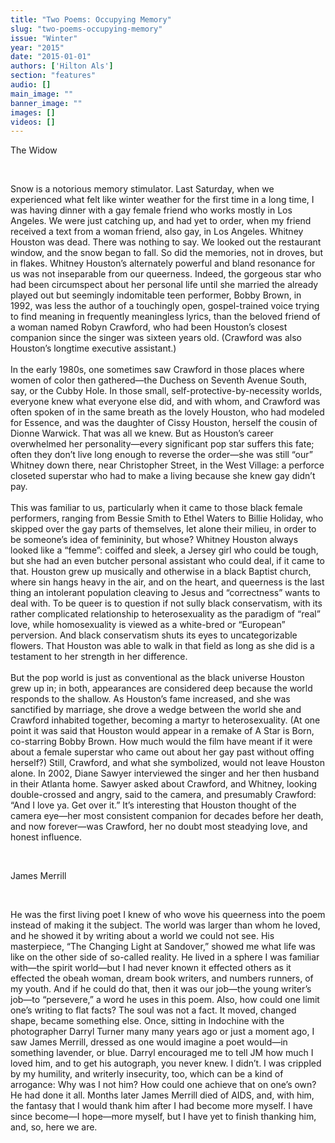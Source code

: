 ```yaml
---
title: "Two Poems: Occupying Memory"
slug: "two-poems-occupying-memory"
issue: "Winter"
year: "2015"
date: "2015-01-01"
authors: ['Hilton Als']
section: "features"
audio: []
main_image: ""
banner_image: ""
images: []
videos: []
---
```

The Widow

  

 Snow is a notorious memory stimulator. Last Saturday, when we experienced what felt like winter weather for the first time in a long time, I was having dinner with a gay female friend who works mostly in Los Angeles. We were just catching up, and had yet to order, when my friend received a text from a woman friend, also gay, in Los Angeles. Whitney Houston was dead. There was nothing to say. We looked out the restaurant window, and the snow began to fall. So did the memories, not in droves, but in flakes. Whitney Houston’s alternately powerful and bland resonance for us was not inseparable from our queerness. Indeed, the gorgeous star who had been circumspect about her personal life until she married the already played out but seemingly indomitable teen performer, Bobby Brown, in 1992, was less the author of a touchingly open, gospel-trained voice trying to find meaning in frequently meaningless lyrics, than the beloved friend of a woman named Robyn Crawford, who had been Houston’s closest companion since the singer was sixteen years old. (Crawford was also Houston’s longtime executive assistant.)   
   
In the early 1980s, one sometimes saw Crawford in those places where women of color then gathered—the Duchess on Seventh Avenue South, say, or the Cubby Hole. In those small, self-protective-by-necessity worlds, everyone knew what everyone else did, and with whom, and Crawford was often spoken of in the same breath as the lovely Houston, who had modeled for Essence, and was the daughter of Cissy Houston, herself the cousin of Dionne Warwick. That was all we knew. But as Houston’s career overwhelmed her personality—every significant pop star suffers this fate; often they don’t live long enough to reverse the order—she was still “our” Whitney down there, near Christopher Street, in the West Village: a perforce closeted superstar who had to make a living because she knew gay didn’t pay.   
   
This was familiar to us, particularly when it came to those black female performers, ranging from Bessie Smith to Ethel Waters to Billie Holiday, who skipped over the gay parts of themselves, let alone their milieu, in order to be someone’s idea of femininity, but whose? Whitney Houston always looked like a “femme”: coiffed and sleek, a Jersey girl who could be tough, but she had an even butcher personal assistant who could deal, if it came to that. Houston grew up musically and otherwise in a black Baptist church, where sin hangs heavy in the air, and on the heart, and queerness is the last thing an intolerant population cleaving to Jesus and “correctness” wants to deal with. To be queer is to question if not sully black conservatism, with its rather complicated relationship to heterosexuality as the paradigm of “real” love, while homosexuality is viewed as a white-bred or “European” perversion. And black conservatism shuts its eyes to uncategorizable flowers. That Houston was able to walk in that field as long as she did is a testament to her strength in her difference.   
   
But the pop world is just as conventional as the black universe Houston grew up in; in both, appearances are considered deep because the world responds to the shallow. As Houston’s fame increased, and she was sanctified by marriage, she drove a wedge between the world she and Crawford inhabited together, becoming a martyr to heterosexuality. (At one point it was said that Houston would appear in a remake of A Star is Born, co-starring Bobby Brown. How much would the film have meant if it were about a female superstar who came out about her gay past without offing herself?) Still, Crawford, and what she symbolized, would not leave Houston alone. In 2002, Diane Sawyer interviewed the singer and her then husband in their Atlanta home. Sawyer asked about Crawford, and Whitney, looking double-crossed and angry, said to the camera, and presumably Crawford: “And I love ya. Get over it.” It’s interesting that Houston thought of the camera eye—her most consistent companion for decades before her death, and now forever—was Crawford, her no doubt most steadying love, and honest influence.

  

 James Merrill

  

 He was the first living poet I knew of who wove his queerness into the poem instead of making it the subject. The world was larger than whom he loved, and he showed it by writing about a world we could not see. His masterpiece, “The Changing Light at Sandover,” showed me what life was like on the other side of so-called reality. He lived in a sphere I was familiar with—the spirit world—but I had never known it effected others as it effected the obeah woman, dream book writers, and numbers runners, of my youth. And if he could do that, then it was our job—the young writer’s job—to “persevere,” a word he uses in this poem. Also, how could one limit one’s writing to flat facts? The soul was not a fact. It moved, changed shape, became something else. Once, sitting in Indochine with the photographer Darryl Turner many many years ago or just a moment ago, I saw James Merrill, dressed as one would imagine a poet would—in something lavender, or blue. Darryl encouraged me to tell JM how much I loved him, and to get his autograph, you never knew. I didn’t. I was crippled by my humility, and writerly insecurity, too, which can be a kind of arrogance: Why was I not him? How could one achieve that on one’s own? He had done it all. Months later James Merrill died of AIDS, and, with him, the fantasy that I would thank him after I had become more myself. I have since become—I hope—more myself, but I have yet to finish thanking him, and, so, here we are.

  

